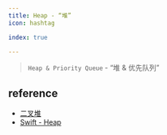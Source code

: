 ```yaml
---
title: Heap - “堆”
icon: hashtag

index: true

---
```


> `Heap & Priority Queue` - “堆 & 优先队列”

<!-- more -->

## reference

- [二叉堆](https://visualgo.net/zh/heap/print)
- [Swift - Heap](https://github.com/apple/swift-collections/blob/main/Sources/HeapModule/Heap.swift)